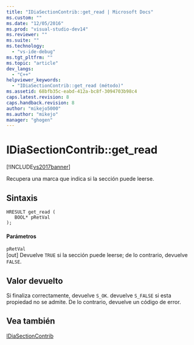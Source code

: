 ```yaml
---
title: "IDiaSectionContrib::get_read | Microsoft Docs"
ms.custom: ""
ms.date: "12/05/2016"
ms.prod: "visual-studio-dev14"
ms.reviewer: ""
ms.suite: ""
ms.technology: 
  - "vs-ide-debug"
ms.tgt_pltfrm: ""
ms.topic: "article"
dev_langs: 
  - "C++"
helpviewer_keywords: 
  - "IDiaSectionContrib::get_read (método)"
ms.assetid: 68bfb35c-eabd-412a-bc8f-3094703b98c4
caps.latest.revision: 8
caps.handback.revision: 8
author: "mikejo5000"
ms.author: "mikejo"
manager: "ghogen"
---
```

# IDiaSectionContrib::get_read
[!INCLUDE[vs2017banner](../../code-quality/includes/vs2017banner.md)]

Recupera una marca que indica si la sección puede leerse.  
  
## Sintaxis  
  
```cpp#  
HRESULT get_read (   
   BOOL* pRetVal  
);  
```  
  
#### Parámetros  
 `pRetVal`  
 \[out\]  Devuelve `TRUE` si la sección puede leerse; de lo contrario, devuelve `FALSE`.  
  
## Valor devuelto  
 Si finaliza correctamente, devuelve `S_OK`.  devuelve `S_FALSE` si esta propiedad no se admite.  De lo contrario, devuelve un código de error.  
  
## Vea también  
 [IDiaSectionContrib](../../debugger/debug-interface-access/idiasectioncontrib.md)